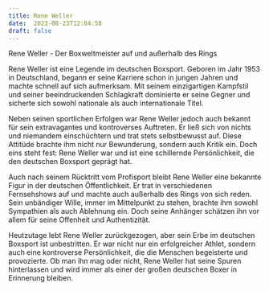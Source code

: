 ```yaml
---
title: Rene Weller
date:  2023-08-23T12:04:58
draft: false
---
```


Rene Weller - Der Boxweltmeister auf und außerhalb des Rings

Rene Weller ist eine Legende im deutschen Boxsport. Geboren im Jahr 1953 in Deutschland, begann er seine Karriere schon in jungen Jahren und machte schnell auf sich aufmerksam. Mit seinem einzigartigen Kampfstil und seiner beeindruckenden Schlagkraft dominierte er seine Gegner und sicherte sich sowohl nationale als auch internationale Titel.

Neben seinen sportlichen Erfolgen war Rene Weller jedoch auch bekannt für sein extravagantes und kontroverses Auftreten. Er ließ sich von nichts und niemandem einschüchtern und trat stets selbstbewusst auf. Diese Attitüde brachte ihm nicht nur Bewunderung, sondern auch Kritik ein. Doch eins steht fest: Rene Weller war und ist eine schillernde Persönlichkeit, die den deutschen Boxsport geprägt hat.

Auch nach seinem Rücktritt vom Profisport bleibt Rene Weller eine bekannte Figur in der deutschen Öffentlichkeit. Er trat in verschiedenen Fernsehshows auf und machte auch außerhalb des Rings von sich reden. Sein unbändiger Wille, immer im Mittelpunkt zu stehen, brachte ihm sowohl Sympathien als auch Ablehnung ein. Doch seine Anhänger schätzen ihn vor allem für seine Offenheit und Authentizität.

Heutzutage lebt Rene Weller zurückgezogen, aber sein Erbe im deutschen Boxsport ist unbestritten. Er war nicht nur ein erfolgreicher Athlet, sondern auch eine kontroverse Persönlichkeit, die die Menschen begeisterte und provozierte. Ob man ihn mag oder nicht, Rene Weller hat seine Spuren hinterlassen und wird immer als einer der großen deutschen Boxer in Erinnerung bleiben.